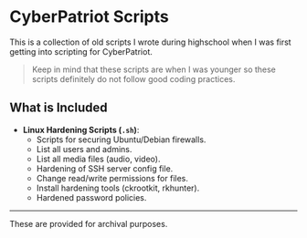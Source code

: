 # CyberPatriot Scripts

This is a collection of old scripts I wrote during highschool when I was first getting into scripting for CyberPatriot.

> Keep in mind that these scripts are when I was younger so these scripts definitely do not follow good coding practices.

## What is Included

* **Linux Hardening Scripts (`.sh`)**:
    * Scripts for securing Ubuntu/Debian firewalls.
    * List all users and admins.
    * List all media files (audio, video).
    * Hardening of SSH server config file.
    * Change read/write permissions for files.
    * Install hardening tools (ckrootkit, rkhunter).
    * Hardened password policies.
		

---
These are provided for archival purposes.
